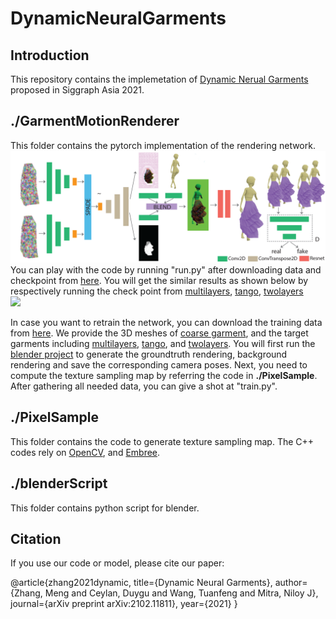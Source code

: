 # DynamicNeuralGarments

## Introduction

This repository contains the implemetation of [Dynamic Nerual Garments](http://geometry.cs.ucl.ac.uk/projects/2021/DynamicNeuralGarments/) proposed in Siggraph Asia 2021.

## ./GarmentMotionRenderer
This folder contains the pytorch implementation of the rendering network.
![](network.png) <br />
You can play with the code by running "run.py" after downloading data and checkpoint from [here](https://drive.google.com/drive/folders/1F-ZGdAiAR1ORiGtYoW87Pq4gMJa70Sfz?usp=sharing). You will get the similar results as shown below by respectively running the check point from [multilayers](https://drive.google.com/drive/folders/1DrQJoUI7gb2N3qOxfM8cOW3iLThZ0vAD?usp=sharing), [tango](https://drive.google.com/drive/folders/1jJaFBwQGstLJBMaj2J93Sw9Y5GsLcvGT?usp=sharing), [twolayers](https://drive.google.com/drive/folders/1jJaFBwQGstLJBMaj2J93Sw9Y5GsLcvGT?usp=sharing) <br />
![](unseen_2.gif) <br />

In case you want to retrain the network, you can download the training data from [here](https://drive.google.com/drive/folders/1uBp5TUSFTzYGJnIwWbfrNSVt0yp-uykv?usp=sharing). We provide the 3D meshes of [coarse garment](https://drive.google.com/file/d/1VEBjD3Aaj5mXI_n4l-8_k7Od03Br9s4P/view?usp=sharing), and the target garments including [multilayers](https://drive.google.com/file/d/1HQbSJumf8LYZekcK-ehhb7VbApjSqmhM/view?usp=sharing), [tango](https://drive.google.com/file/d/1np43-Fyf1WMcgYfrKKC1cl3o55hWhRmB/view?usp=sharing), and [twolayers](https://drive.google.com/file/d/1KWqy72B7nJf07qk6-aS_B5_77OSPgm_8/view?usp=sharing). You will first run the [blender project](https://drive.google.com/file/d/1P-_Dzeu84cpK94_GFzoqlvEbEAS2VRAY/view?usp=sharing) to generate the groundtruth rendering, background rendering and save the corresponding camera poses. Next, you need to compute the texture sampling map by referring the code in **./PixelSample**. After gathering all needed data, you can give a shot at "train.py".

## ./PixelSample
This folder contains the code to generate texture sampling map. The C++ codes rely on [OpenCV](https://opencv.org/releases/), and [Embree](https://github.com/embree/embree). 

## ./blenderScript
This folder contains python script for blender.

## Citation
If you use our code or model, please cite our paper:

  @article{zhang2021dynamic,
  title={Dynamic Neural Garments},
  author={Zhang, Meng and Ceylan, Duygu and Wang, Tuanfeng and Mitra, Niloy J},
  journal={arXiv preprint arXiv:2102.11811},
  year={2021}
}
